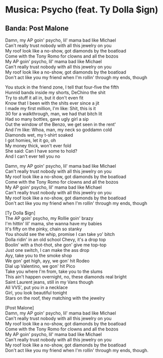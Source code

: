 # Musica: Psycho (feat. Ty Dolla $ign)

## Banda: Post Malone

Damn, my AP goin' psycho, lil' mama bad like Michael<br>
Can't really trust nobody with all this jewelry on you<br>
My roof look like a no-show, got diamonds by the boatload<br>
Come with the Tony Romo for clowns and all the bozos<br>
My AP goin' psycho, lil' mama bad like Michael<br>
Can't really trust nobody with all this jewelry on you<br>
My roof look like a no-show, got diamonds by the boatload<br>
Don't act like you my friend when I'm rollin' through my ends, though

You stuck in the friend zone, I tell that four-five the fifth<br>
Hunnid bands inside my shorts, DeChino the shit<br>
Try to stuff it all in, but it don't even fit<br>
Know that I been with the shits ever since a jit<br>
I made my first million, I'm like: Shit, this is it<br>
30 for a walkthrough, man, we had that bitch lit<br>
Had so many bottles, gave ugly girl a sip<br>
Out the window of the Benzo, we get seen in the rent'<br>
And I'm like: Whoa, man, my neck so goddamn cold<br>
Diamonds wet, my t-shirt soaked<br>
I got homies, let it go, oh<br>
My money thick, won't ever fold<br>
She said: Can I have some to hold?<br>
And I can't ever tell you no

Damn, my AP goin' psycho, lil' mama bad like Michael<br>
Can't really trust nobody with all this jewelry on you<br>
My roof look like a no-show, got diamonds by the boatload<br>
Come with the Tony Romo for clowns and all the bozos<br>
My AP goin' psycho, lil' mama bad like Michael<br>
Can't really trust nobody with all this jewelry on you<br>
My roof look like a no-show, got diamonds by the boatload<br>
Don't act like you my friend when I'm rollin' through my ends, though

[Ty Dolla $ign]<br>
The AP goin' psycho, my Rollie goin' brazy<br>
I'm hittin' lil' mama, she wanna have my babies<br>
It's fifty on the pinky, chain so stanky<br>
You should see the whip, promise I can take yo' bitch<br>
Dolla ridin' in an old school Chevy, it's a drop top<br>
Boolin' with a thot-thot, she gon' give me top-top<br>
Just one switch, I can make the ass drop<br>
Ayy, take you to the smoke shop<br>
We gon' get high, ayy, we gon' hit Rodeo<br>
Dial up Valentino, we gon' hit Pico<br>
Take you where I'm from, take you to the slums<br>
This ain't happen overnight, no, these diamonds real bright<br>
Saint Laurent jeans, still in my Vans though<br>
All VVS', put you in a necklace<br>
Girl, you look beautiful tonight<br>
Stars on the roof, they matching with the jewelry

[Post Malone]<br>
Damn, my AP goin' psycho, lil' mama bad like Michael<br>
Can't really trust nobody with all this jewelry on you<br>
My roof look like a no-show, got diamonds by the boatload<br>
Come with the Tony Romo for clowns and all the bozos<br>
My AP goin' psycho, lil' mama bad like Michael<br>
Can't really trust nobody with all this jewelry on you<br>
My roof look like a no-show, got diamonds by the boatload<br>
Don't act like you my friend when I'm rollin' through my ends, though.